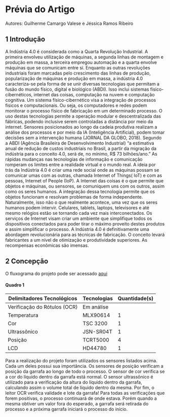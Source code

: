 # Prévia do Artigo
Autores: Guilherme Camargo Valese e Jéssica Ramos Ribeiro

## 1 Introdução

A Indústria 4.0 é considerada como a Quarta Revolução Industrial. A primeira envolveu utilização de máquinas, a segunda linhas de montagem e produção em massa, a terceira empregou automação e a quarta envolve máquinas que se comunicam entre si. Enquanto as outras revoluções industriais foram marcadas pelo crescimento das linhas de produção, popularização de máquinas e produção em massa, a indústria 4.0 caracteriza-se pela forma de se unir diversas tecnologias que permitam a fusão do mundo físico, digital e biológico (ABDI). Isso inclui sistemas físico-cibernéticos, internet das coisas, computação na nuvem e computação cognitiva. Um sistema físico-cibernético visa a integração de processos físicos e computacionais. Ou seja, os computadores e redes podem monitorar o processo físico de fabricação em um determinado processo. O uso destas tecnologias permite a operação modular e descentralizada das fábricas, podendo inclusive serem controladas a distância por meio da internet. Sensores posicionados ao longo da cadeia produtiva realizam a análise dos processos e por meio da IA (Inteligência Artificial), podem tomar decisões sem a intervenção humana (JORNAL DA GLOBO, 2018). Segundo a ABDI (Agência Brasileira de Desenvolvimento Industrial) “a estimativa anual de redução de custos industriais no Brasil, a partir da migração da indústria para o conceito 4.0, será de, no mínimo, R$ 73 bilhões/ano.” As rápidas mudanças nas tecnologias de informação e comunicação romperam os limites entre a realidade virtual e o mundo real. A ideia por trás da Indústria 4.0 é criar uma rede social onde as máquinas possam se comunicar umas com as outras, chamada Internet of Things( IoT) e com as pessoas, Internet of People (IoP). A Internet das coisas é o que permite que objetos e máquinas, ou sensores, se comuniquem uns com os outros, assim como os seres humanos. A integração dessa tecnologia permite que os objetos funcionam e resolvam problemas de forma independente. Naturalmente, isso não o que realmente acontece, uma vez que os seres humanos podem intervir. Celulares, tablets, laptops, televisores e até mesmo relógios estão se tornando cada vez mais interconectados. Os serviços de Internet visam criar um ambiente que simplifique todos os dispositivos conectados para poder tirar o máximo proveito destes produtos e assim simplificar o processo. A Indústria 4.0 é definitivamente uma abordagem revolucionária para as técnicas de fabricação. O conceito levará fabricantes a um nível de otimização e produtividade superiores. As recompensas econômicas são imensas.

## 2 Concepção

O fluxograma do projeto pode ser acessado [aqui](https://github.com/guilhermecv/PI2/blob/master/fluxograma_funcionamento.jpg)

#### Quadro 1

| Delimitadores Tecnológicos      | Tecnologias     | Quantidade(s)       |
| --------------------------------|-----------------|---------------------|
|Verificação do Rótulos (OCR)     |Em análise       |                     |
|Temperatura                      |MLX90614         | 1                   |
|Cor                              |TSC 3200         | 1                   |
|Ultrassônico                     |JSN-SR04T        | 1                   |
|Posição                          |TCRT5000         | 4                   |
|LCD                              |HD44780          | 1                   |

Para a realização do projeto foram utilizados os sensores listados acima. Cada um deles possui sua importância. Os sensores de posição verificam a posição da garrafa ao longo de todo o processo. O sensor de cor verifica se a cor do líquido dentro da garrafa está normal. O sensor ultrassônico é utilizado para a verificação da altura do líquido dentro da garrafa, calculando assim o volume total de líquido dentro da mesma. Por fim, o leitor OCR verifica validade e lote da garrafa! Para todas as verificações que forem positivas, o processo continuará de onde estava. Porém quando a mesma obtiver um valor fora do esperado, a garrafa será retirada do processo e a próxima garrafa iniciará o processo do início.








